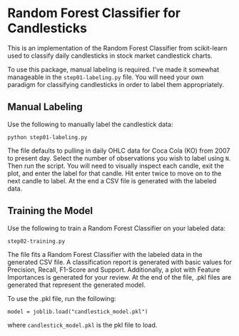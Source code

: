 # Random Forest Classifier for Candlesticks
This is an implementation of the Random Forest Classifier from scikit-learn used to classify daily candlesticks in stock market candlestick charts.

To use this package, manual labeling is required. I've made it somewhat manageable in the `step01-labeling.py` file. You will need your own paradigm for classifying candlesticks in order to label them appropriately.

## Manual Labeling
Use the following to manually label the candlestick data:
```
python step01-labeling.py
```

The file defaults to pulling in daily OHLC data for Coca Cola (KO) from 2007 to present day. Select the number of observations you wish to label using `N`. Then run the script. You will need to visually inspect each candle, exit the plot, and enter the label for that candle. Hit enter twice to move on to the next candle to label. At the end a CSV file is generated with the labeled data.

## Training the Model
Use the following to train a Random Forest Classifier on your labeled data:

```
step02-training.py
```

The file fits a Random Forest Classifier with the labeled data in the generated CSV file. A classification report is generated with basic values for Precision, Recall, F1-Score and Support. Additionally, a plot with Feature Importances is generated for your review. At the end of the file, .pkl files are generated that represent the generated model.

To use the .pkl file, run the following:

```
model = joblib.load("candlestick_model.pkl")
```
where `candlestick_model.pkl` is the pkl file to load.

